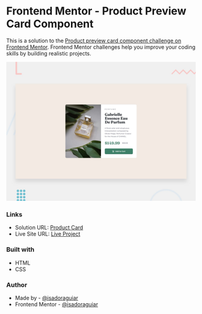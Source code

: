 # Frontend Mentor - Product Preview Card Component

This is a solution to the [Product preview card component challenge on Frontend Mentor](https://www.frontendmentor.io/challenges/product-preview-card-component-GO7UmttRfa). Frontend Mentor challenges help you improve your coding skills by building realistic projects.

![Design preview for the Recipe page coding challenge](./design/desktop-preview.jpg)

### Links

- Solution URL: [Product Card](https://github.com/isadoraguiar/frontend-mentor/tree/main/product-card)
- Live Site URL: [Live Project](https://isadoraguiar.github.io/frontend-mentor/product-card/)

### Built with

- HTML
- CSS

### Author

- Made by - [@isadoraguiar](https://github.com/isadoraguiar)
- Frontend Mentor - [@isadoraguiar](https://www.frontendmentor.io/profile/isadoraguiar)
